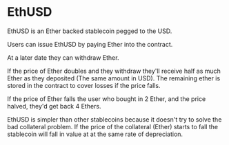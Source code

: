 EthUSD
====

EthUSD is an Ether backed stablecoin pegged to the USD.

Users can issue EthUSD by paying Ether into the contract. 

At a later date they can withdraw Ether. 

If the price of Ether doubles and they withdraw they'll receive half as much Ether as they deposited (The same amount in USD). The remaining ether is stored in the contract to cover losses if the price falls.

If the price of Ether falls the user who bought in 2 Ether, and the price halved, they'd get back 4 Ethers.

EthUSD is simpler than other stablecoins because it doesn't try to solve the bad collateral problem.
If the price of the collateral (Ether) starts to fall the stablecoin will fall in value at at the same rate of depreciation.

